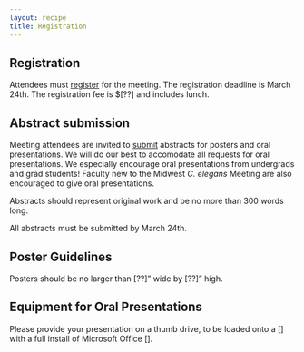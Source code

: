 ```yaml
---
layout: recipe
title: Registration
---
```


## Registration

Attendees must [register]() for the meeting. The registration deadline is March 24th. The registration fee is $[??] and includes lunch.

## Abstract submission

Meeting attendees are invited to [submit]() abstracts for posters and oral presentations. We will do our best to accomodate all requests for oral presentations. We especially encourage oral presentations from undergrads and grad students! Faculty new to the Midwest *C. elegans* Meeting are also encouraged to give oral presentations.

Abstracts should represent original work and be no more than 300 words long.

All abstracts must be submitted by March 24th.

## Poster Guidelines

Posters should be no larger than [??]” wide by [??]” high.

## Equipment for Oral Presentations

Please provide your presentation on a thumb drive, to be loaded onto a [] with a full install of Microsoft Office []. 


